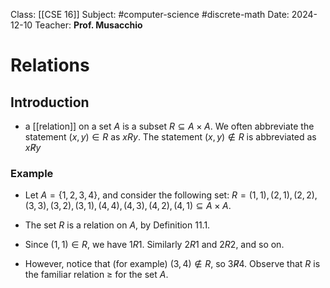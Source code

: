 Class: [[CSE 16]]
Subject: #computer-science  #discrete-math 
Date: 2024-12-10
Teacher: **Prof. Musacchio**

# Relations

## Introduction
- a [[relation]] on a set $A$ is a subset $R ⊆ A × A$. We often abbreviate the statement $(x, y) ∈ R$ as $xR y$. The statement $(x, y) ∉ R$ is abbreviated as $x\not R y$

### Example
- Let $A = \{1, 2, 3, 4\}$, and consider the following set: $R = { (1, 1), (2, 1), (2, 2), (3, 3), (3, 2), (3, 1), (4, 4), (4, 3), (4, 2), (4, 1) } ⊆ A × A$. 

- The set $R$ is a relation on $A$, by Definition 11.1. 
- Since $(1, 1) ∈ R$, we have $1R1$. Similarly $2R1$ and $2R2$, and so on. 
- However, notice that (for example) $(3, 4) ∉ R$, so $3\not R4$. Observe that $R$ is the familiar relation ≥ for the set $A$.

